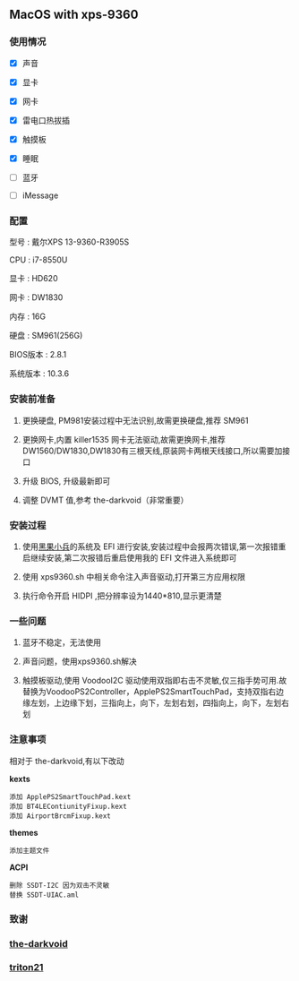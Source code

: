 ## MacOS with xps-9360

### 使用情况

- [x] 声音
- [x] 显卡
- [x] 网卡
- [x] 雷电口热拔插
- [x] 触摸板
- [x] 睡眠
- [ ] 蓝牙
- [ ] iMessage


### 配置

型号 : 戴尔XPS 13-9360-R3905S

CPU : i7-8550U

显卡 : HD620

网卡 : DW1830

内存 : 16G

硬盘 : SM961(256G)

BIOS版本 : 2.8.1

系统版本 : 10.3.6 

### 安装前准备

1. 更换硬盘, PM981安装过程中无法识别,故需更换硬盘,推荐 SM961

2. 更换网卡,内置 killer1535 网卡无法驱动,故需更换网卡,推荐 DW1560/DW1830,DW1830有三根天线,原装网卡两根天线接口,所以需要加接口

3. 升级 BIOS, 升级最新即可

4. 调整 DVMT 值,参考 the-darkvoid（非常重要）

### 安装过程

1. 使用[黑果小兵](https://blog.daliansky.net/macOS-High-Sierra-10.13.4-17E199-Release-Version-and-Clover-4418-Original-Image.html)的系统及 EFI 进行安装,安装过程中会报两次错误,第一次报错重启继续安装,第二次报错后重启使用我的 EFI 文件进入系统即可

2. 使用 xps9360.sh 中相关命令注入声音驱动,打开第三方应用权限

3. 执行命令开启 HIDPI ,把分辨率设为1440*810,显示更清楚

### 一些问题
1. 蓝牙不稳定，无法使用

2. 声音问题，使用xps9360.sh解决

3. 触摸板驱动,使用 VoodooI2C 驱动使用双指即右击不灵敏,仅三指手势可用.故替换为VoodooPS2Controller，ApplePS2SmartTouchPad，支持双指右边缘左划，上边缘下划，三指向上，向下，左划右划，四指向上，向下，左划右划   

### 注意事项

 相对于 the-darkvoid,有以下改动

**kexts**

	添加 ApplePS2SmartTouchPad.kext
	添加 BT4LEContiunityFixup.kext
	添加 AirportBrcmFixup.kext

**themes** 

    添加主题文件
    
**ACPI**
    
    删除 SSDT-I2C 因为双击不灵敏
    替换 SSDT-UIAC.aml
    
### 致谢

### [the-darkvoid](https://github.com/the-darkvoid/XPS9360-macOS)

### [triton21](http://bbs.pcbeta.com/forum.php?mod=viewthread&tid=1769152&highlight=hidpi)
